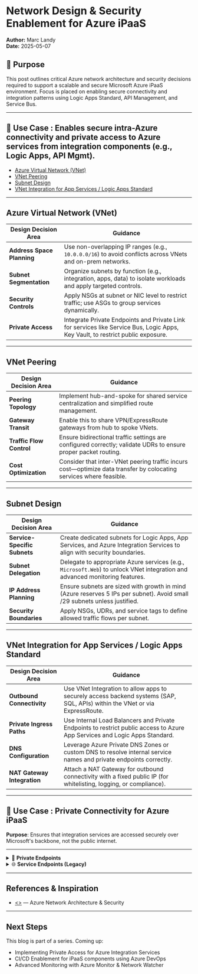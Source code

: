 # Network Design & Security Enablement for Azure iPaaS  
**Author:** Marc Landy  
**Date:** 2025-05-07

## 🚀 Purpose  
This post outlines critical Azure network architecture and security decisions required to support a scalable and secure Microsoft Azure iPaaS environment. Focus is placed on enabling secure connectivity and integration patterns using Logic Apps Standard, API Management, and Service Bus.

---

## 📘 Use Case : Enables secure intra-Azure connectivity and private access to Azure services from integration components (e.g., Logic Apps, API Mgmt).
- [Azure Virtual Network (VNet)](#azure-virtual-network-vnet)
- [VNet Peering](#vnet-peering)
- [Subnet Design](#subnet-design)
- [VNet Integration for App Services / Logic Apps Standard](#vnet-integration-for-app-services--logic-apps-standard)

---

## Azure Virtual Network (VNet) 

| Design Decision Area      | Guidance |
|---------------------------|----------|
| **Address Space Planning** | Use non-overlapping IP ranges (e.g., `10.0.0.0/16`) to avoid conflicts across VNets and on-prem networks. |
| **Subnet Segmentation**   | Organize subnets by function (e.g., integration, apps, data) to isolate workloads and apply targeted controls. |
| **Security Controls**     | Apply NSGs at subnet or NIC level to restrict traffic; use ASGs to group services dynamically. |
| **Private Access**        | Integrate Private Endpoints and Private Link for services like Service Bus, Logic Apps, Key Vault, to restrict public exposure. |

---

## VNet Peering

| Design Decision Area   | Guidance |
|------------------------|----------|
| **Peering Topology**   | Implement hub-and-spoke for shared service centralization and simplified route management. |
| **Gateway Transit**    | Enable this to share VPN/ExpressRoute gateways from hub to spoke VNets. |
| **Traffic Flow Control** | Ensure bidirectional traffic settings are configured correctly; validate UDRs to ensure proper packet routing. |
| **Cost Optimization**  | Consider that inter-VNet peering traffic incurs cost—optimize data transfer by colocating services where feasible. |

---

## Subnet Design

| Design Decision Area      | Guidance |
|---------------------------|----------|
| **Service-Specific Subnets** | Create dedicated subnets for Logic Apps, App Services, and Azure Integration Services to align with security boundaries. |
| **Subnet Delegation**    | Delegate to appropriate Azure services (e.g., `Microsoft.Web`) to unlock VNet integration and advanced monitoring features. |
| **IP Address Planning**  | Ensure subnets are sized with growth in mind (Azure reserves 5 IPs per subnet). Avoid small /29 subnets unless justified. |
| **Security Boundaries**  | Apply NSGs, UDRs, and service tags to define allowed traffic flows per subnet. |

---

## VNet Integration for App Services / Logic Apps Standard

| Design Decision Area     | Guidance |
|--------------------------|----------|
| **Outbound Connectivity** | Use VNet Integration to allow apps to securely access backend systems (SAP, SQL, APIs) within the VNet or via ExpressRoute. |
| **Private Ingress Paths** | Use Internal Load Balancers and Private Endpoints to restrict public access to Azure App Services and Logic Apps Standard. |
| **DNS Configuration**     | Leverage Azure Private DNS Zones or custom DNS to resolve internal service names and private endpoints correctly. |
| **NAT Gateway Integration** | Attach a NAT Gateway for outbound connectivity with a fixed public IP (for whitelisting, logging, or compliance). |

---

## 📘 Use Case : Private Connectivity for Azure iPaaS
**Purpose**: Ensures that integration services are accessed securely over Microsoft's backbone, not the public internet.

---

<details>
<summary>🔐 <strong>Private Endpoints</strong></summary>

<br>

| **Aspect**              | **Design Decision**                                                                                                                                           |
|-------------------------|--------------------------------------------------------------------------------------------------------------------------------------------------------------|
| **Purpose**             | Enables private access to PaaS services (API Mgmt, Function Apps, Service Bus) via Azure Private Link                                                        |
| **Security Benefits**   | Eliminates public exposure, restricts access through NSGs and firewalls, supports RBAC and logging                                                            |
| **Network Planning**    | Requires a dedicated subnet per private endpoint (for optimal management), DNS updates to resolve to private IPs                                              |
| **Integration Scope**   | API Mgmt (internal tier), Standard/Isolated Function Apps, Premium-tier Service Bus                                                                           |
| **Monitoring**          | Integrate with NSG flow logs and Azure Monitor to trace and alert on traffic patterns                                                                         |

</details>

<details>
<summary>🌐 <strong>Service Endpoints (Legacy)</strong></summary>

<br>

| **Aspect**              | **Design Decision**                                                                                                                                           |
|-------------------------|--------------------------------------------------------------------------------------------------------------------------------------------------------------|
| **Purpose**             | Provides optimized routing to Azure services over Azure backbone without public internet exposure                                                            |
| **Security Benefits**   | Limits access to specific VNet/subnet by service-level firewall settings                                                                                      |
| **Use Cases**           | Suitable for legacy services or regions where Private Link is not yet available                                                                               |
| **Drawbacks**           | Services are still addressable publicly, and do not support granular control like Private Endpoints                                                           |
| **Modern Guidance**     | Prefer Private Endpoints for new deployments, reserve Service Endpoints for existing integrations or transitional states                                     |

</details>

---

## References & Inspiration  
- [<>](<>) — Azure Network Architecture & Security

---

## Next Steps  
This blog is part of a series. Coming up:
- Implementing Private Access for Azure Integration Services  
- CI/CD Enablement for iPaaS components using Azure DevOps  
- Advanced Monitoring with Azure Monitor & Network Watcher 
